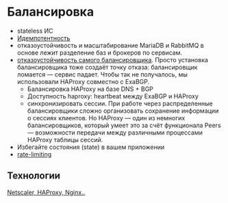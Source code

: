 # Балансировка

* stateless ИС
* [Идемпотентность](../arch/pattern/idempotent.md)
* отказоустойчивость и масштабирование MariaDB и RabbitMQ в основе лежит разделение баз и брокеров по сервисам.
* [отказоустойчивость самого балансировщика](https://habr.com/ru/company/mailru/blog/474180/). Просто установка балансировщика тоже создаёт точку отказа: балансировщик ломается — сервис падает. Чтобы так не получалось, мы использовали HAProxy совместно с ExaBGP.
  * Балансировка HAProxy на базе DNS + BGP
  * Доступность haproxy: heartbeat между ExaBGP и HAProxy
  * синхронизировать сессии. При работе через распределенные балансировщики сложно организовать сохранение информации о сессиях клиентов. Но HAProxy — один из немногих балансировщиков, который умеет это за счёт функционала Peers — возможности передачи между различными процессами HAProxy таблицы сессий.
* Избегайте состояния (state) в вашем приложении
* [rate-limiting](https://docs.microsoft.com/ru-ru/azure/architecture/patterns/rate-limiting-pattern)

## Технологии

[Netscaler, HAProxy, Nginx..](../../technology/loadbalancer.md)
